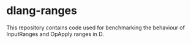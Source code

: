 # dlang-ranges

This repository contains code used for benchmarking the behaviour of InputRanges and OpApply ranges in D.

